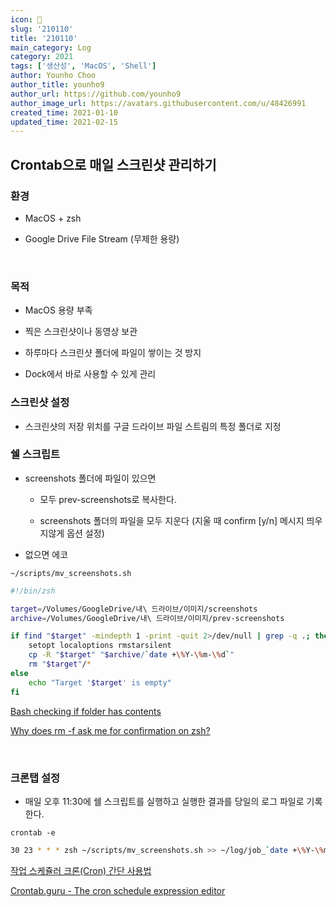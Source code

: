 ```yaml
---
icon: 📆
slug: '210110'
title: '210110'
main_category: Log
category: 2021
tags: ['생산성', 'MacOS', 'Shell']
author: Younho Choo
author_title: younho9
author_url: https://github.com/younho9
author_image_url: https://avatars.githubusercontent.com/u/48426991
created_time: 2021-01-10
updated_time: 2021-02-15
---
```


## Crontab으로 매일 스크린샷 관리하기

### 환경

- MacOS + zsh

- Google Drive File Stream (무제한 용량)

<br />

### 목적

- MacOS 용량 부족

- 찍은 스크린샷이나 동영상 보관

- 하루마다 스크린샷 폴더에 파일이 쌓이는 것 방지

- Dock에서 바로 사용할 수 있게 관리

### 스크린샷 설정

- 스크린샷의 저장 위치를 구글 드라이브 파일 스트림의 특정 폴더로 지정

### 쉘 스크립트

- screenshots 폴더에 파일이 있으면

  - 모두 prev-screenshots로 복사한다.

  - screenshots 폴더의 파일을 모두 지운다 (지울 때 confirm [y/n] 메시지 띄우지않게 옵션 설정)

- 없으면 에코

`~/scripts/mv_screenshots.sh`

```bash
#!/bin/zsh

target=/Volumes/GoogleDrive/내\ 드라이브/이미지/screenshots
archive=/Volumes/GoogleDrive/내\ 드라이브/이미지/prev-screenshots

if find "$target" -mindepth 1 -print -quit 2>/dev/null | grep -q .; then
    setopt localoptions rmstarsilent
    cp -R "$target" "$archive/`date +\%Y-\%m-\%d`"
    rm "$target"/*
else
    echo "Target '$target' is empty"
fi
```

[Bash checking if folder has contents](https://stackoverflow.com/questions/20456666/bash-checking-if-folder-has-contents)

[Why does rm -f ask me for confirmation on zsh?](https://stackoverflow.com/questions/27988160/why-does-rm-f-ask-me-for-confirmation-on-zsh)

<br />

### 크론탭 설정

- 매일 오후 11:30에 쉘 스크립트를 실행하고 실행한 결과를 당일의 로그 파일로 기록한다.

`crontab -e`

```bash
30 23 * * * zsh ~/scripts/mv_screenshots.sh >> ~/log/job_`date +\%Y-\%m-\%d`.log 2>&1
```

[작업 스케쥴러 크론(Cron) 간단 사용법](https://www.letmecompile.com/scheduler-cron-tutorial/)

[Crontab.guru - The cron schedule expression editor](https://crontab.guru/)

<br />
